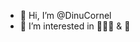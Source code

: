 - 👋 Hi, I’m @DinuCornel
- 👀 I’m interested in 👨🏻‍💻 & 📱


<!---
DinuCornel/DinuCornel is a ✨ special ✨ repository because its `README.md` (this file) appears on your GitHub profile.
You can click the Preview link to take a look at your changes.
--->
